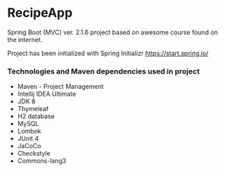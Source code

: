 # RecipeApp

Spring Boot (MVC) ver. 2.1.6 project based on awesome course found on the internet.

Project has been initialized with Spring Initializr https://start.spring.io/

### Technologies and Maven dependencies used in project
* Maven - Project Management
* Intellij IDEA Ultimate
* JDK 8
* Thymeleaf
* H2 database
* MySQL
* Lombok
* JUnit 4
* JaCoCo
* Checkstyle
* Commons-lang3
